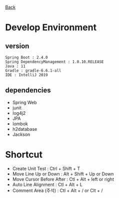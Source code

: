 [Back](../../../../README.md)

# Develop Environment
## version

```
Spring Boot : 2.4.0
Spring DependencyManagement : 1.0.10.RELEASE
Java : 11
Gradle : gradle-6.6.1-all
IDE : IntelliJ 2019
```

## dependencies 
* Spring Web
* junit
* log4j2
* JPA
* lombok
* h2database
* Jackson

# Shortcut
* Create Unit Test : Ctrl + Shift + T
* Move Line Up or Down : Alt + Shift + Up or Down
* Move Cursor Before After : Ctl + Alt + left or right
* Auto Line Alignment : Ctl + Alt + L
* Comment Area (주석) : Ctl + Alt + / or Clt + /